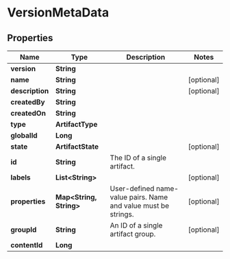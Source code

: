 

# VersionMetaData


## Properties

Name | Type | Description | Notes
------------ | ------------- | ------------- | -------------
**version** | **String** |  | 
**name** | **String** |  |  [optional]
**description** | **String** |  |  [optional]
**createdBy** | **String** |  | 
**createdOn** | **String** |  | 
**type** | **ArtifactType** |  | 
**globalId** | **Long** |  | 
**state** | **ArtifactState** |  |  [optional]
**id** | **String** | The ID of a single artifact. | 
**labels** | **List&lt;String&gt;** |  |  [optional]
**properties** | **Map&lt;String, String&gt;** | User-defined name-value pairs. Name and value must be strings. |  [optional]
**groupId** | **String** | An ID of a single artifact group. |  [optional]
**contentId** | **Long** |  | 



